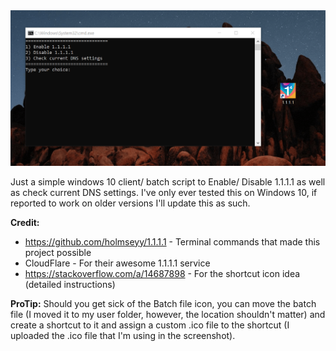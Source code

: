 <img src="https://raw.githubusercontent.com/chris1000/easy-1.1.1.1/master/screenshot.png">

Just a simple windows 10 client/ batch script to Enable/ Disable 1.1.1.1 as well as check current DNS settings. I've only ever tested this on Windows 10, if reported to work on older versions I'll update this as such.

<b>Credit:</b>
* https://github.com/holmseyy/1.1.1.1 - Terminal commands that made this project possible
* CloudFlare - For their awesome 1.1.1.1 service
* https://stackoverflow.com/a/14687898 - For the shortcut icon idea (detailed instructions)

<b>ProTip:</b> Should you get sick of the Batch file icon, you can move the batch file (I moved it to my user folder, however, the location shouldn't matter) and create a shortcut to it and assign a custom .ico file to the shortcut (I uploaded the .ico file that I'm using in the screenshot).
